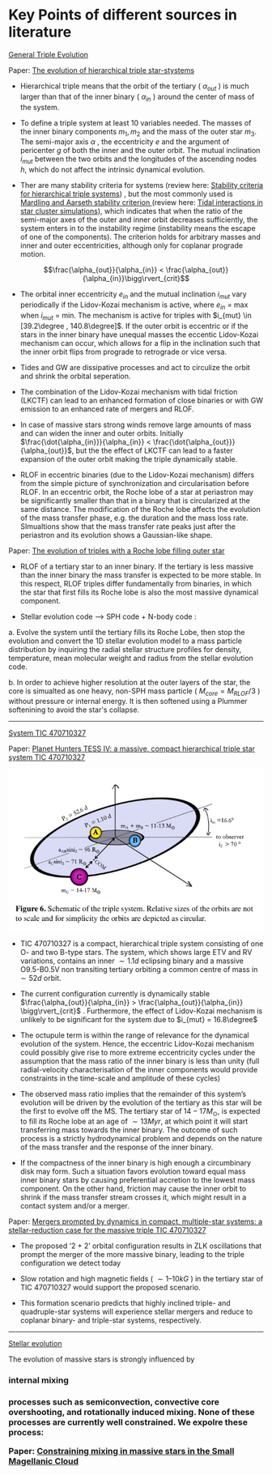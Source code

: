 # Key Points of different sources in literature

<ins> General Triple Evolution </ins> 

Paper: [The evolution of hierarchical triple star-stystems](https://link.springer.com/article/10.1186/s40668-016-0019-0)

* Hierarchical triple means that the orbit of the tertiary ( $\alpha_{out}$ ) is much larger than that of the inner binary ( $\alpha_{in}$ ) around the center of mass of the system.

* To define a triple system at least 10 variables needed. The masses of the inner binary components $m_1, m_2$ and the mass of the outer star $m_3$. The semi-major axis $\alpha$ , the eccentricity $e$ and the argument of pericenter $g$ of both the inner and the outer orbit. The mutual inclination $i_{mut}$ between the two orbits and the longitudes of the ascending nodes $h$, which do not affect the intrinsic dynamical evolution.

* Ther are many stability criteria for systems (review here: [Stability criteria for hierarchical triple systems](https://link.springer.com/content/pdf/10.1007/s10569-007-9109-2.pdf)) , but the most commonly used is <ins> Mardling and Aarseth stability criterion </ins> (review here: [Tidal interactions in star cluster simulations](https://academic.oup.com/mnras/article/321/3/398/1096775)), which indicates that when the ratio of the semi-major axes of the outer and inner orbit decreases sufficiently, the system enters in to the instability regime (instability means the escape of one of the components). The criterion holds for arbitrary masses and inner and outer eccentricities, although only for coplanar prograde motion.

$$\frac{\alpha_{out}}{\alpha_{in}} < \frac{\alpha_{out}}{\alpha_{in}}\bigg\rvert_{crit}$$
 

* The orbital inner eccentricity $e_{in}$ and the mutual inclination $i_{mut}$ vary periodically if the Lidov-Kozai mechanism is active, where $e_{in}$ = max when $i_{mut}$ = min. The mechanism is active for triples with $i_{mut} \in [39.2\degree , 140.8\degree]$. If the outer orbit is eccentric or if the stars in the inner binary have unequal masses the eccentic Lidov-Kozai mechanism can occur, which allows for a flip in the inclination such that the inner orbit flips from prograde to retrograde or vice versa.

* Tides and GW are dissipative processes and act to circulize the orbit and shrink the orbital seperation.

* The combination of the Lidov-Kozai mechanism with tidal friction (LKCTF) can lead to an enhanced formation of close binaries or with GW emission to an enhanced rate of mergers and RLOF.

* In case of massive stars strong winds remove large amounts of mass and can widen the inner and outer orbits. Initially $\frac{\dot{\alpha_{in}}}{\alpha_{in}} < \frac{\dot{\alpha_{out}}}{\alpha_{out}}$, but the the effect of LKCTF can lead to a faster expansion of the outer orbit making the triple dynamically stable.

* RLOF in eccentric binaries (due to the Lidov-Kozai mechanism) differs from the simple picture of synchronization and circularisation before RLOF. In an eccentric orbit, the Roche lobe of a star at periastron may be significantly smaller than that in a binary that is circularized at the same distance. The modification of the Roche lobe affects the evolution of the mass transfer phase, e.g. the duration and the mass loss rate. SImualtions show that the mass transfer rate peaks just after the periastron and its evolution shows a Gaussian-like shape.

Paper: [The evolution of triples with a Roche lobe filling outer star](https://academic.oup.com/mnras/article/438/3/1909/966818)

* RLOF of a tertiary star to an inner binary. If the tertiary is less massive than the inner binary the mass transfer is expected to be more stable.  In this respect, RLOF triples differ fundamentally from binaries, in which the star that first fills its Roche lobe is also the most massive dynamical component.

* Stellar evolution code --> SPH code + N-body code : 

a. Evolve the system until the tertiary fills its Roche Lobe, then stop the evolution and convert the 1D stellar evolution model to a mass particle distribution by inquiring the radial stellar structure profiles for density, temperature, mean molecular weight and radius from the stellar evolution code.

b. In order to achieve higher resolution at the outer layers of the star, the core is simualted as one heavy, non-SPH mass particle ( $M_{core} = M_{RLOF}/3$ ) without pressure or internal energy. It is then softened using a Plummer softenining to avoid the star's collapse.


---------------------------------------------------------------------------------------------------------------------------------------------------------------------------------


<ins> System TIC 470710327 </ins> 

Paper: [Planet Hunters TESS IV: a massive, compact hierarchical triple star system TIC 470710327](https://academic.oup.com/mnras/article/511/4/4710/6540660?casa_token=YZNsKHONsZYAAAAA:67B9NEgTOIKOuIS7ILsO_6f2A0JULw7ZJ0xorQYhYujmC76c4u8F_Dq-_U6r-DFx5--0mJp66iYRZw)

![TIC 470710327 representation](images/TIC_470710327_representation.png)

* TIC 470710327 is a compact, hierarchical triple system consisting of one O- and two B-type stars. The system, which shows large ETV and RV variations, contains an inner $\sim 1.1 d$ eclipsing binary and a massive O9.5-B0.5V  non transiting tertiary orbiting a common centre of mass in $\sim 52 d$ orbit.

* The current configuration currently is dynamically stable $\frac{\alpha_{out}}{\alpha_{in}} > \frac{\alpha_{out}}{\alpha_{in}} \bigg\rvert_{crit}$  . Furthermore, the effect of Lidov-Kozai mechanism is unlikely to be significant for the system due to $i_{mut} = 16.8\degree$

* The octupule term is within the range of relevance for the dynamical evolution of the system. Hence, the eccentric Lidov-Kozai mechanism could possibly give rise to more extreme eccentricity cycles under the assumption that the mass ratio of the inner binary is less than unity (full radial-velocity characterisation of the inner components  would provide constraints in the time-scale and amplitude of these cycles)

* The observed mass ratio implies that the remainder of this system’s evolution will be driven by the evolution of the tertiary as this star will be the first to evolve off the MS. The tertiary star of $14-17 M_{\odot}$, is expected to fill its Roche lobe at an age of $\sim 13 Myr$, at which point it will start transferring mass towards the inner binary. The outcome of such process is a strictly hydrodynamical problem and depends on the nature of the mass transfer and the response of the inner binary.

* If the compactness of the inner binary is high enough a circumbinary disk may form. Such a situation favors evolution toward equal mass inner binary stars by causing preferential accretion to the lowest mass component. On the other hand, friction may cause the inner orbit to shrink if the mass transfer stream crosses it, which might result in a contact system and/or a merger.


Paper: [Mergers prompted by dynamics in compact, multiple-star systems: a stellar-reduction case for the massive triple TIC 470710327](https://academic.oup.com/mnrasl/article-abstract/515/1/L50/6620840)

* The proposed ‘2 + 2’ orbital configuration results in ZLK oscillations that prompt the merger of the more massive binary, leading to the triple configuration we detect today

* Slow rotation and high magnetic fields ( $\sim 1–10 kG$ ) in the tertiary star of TIC 470710327 would support the proposed scenario.

* This formation scenario predicts that highly inclined triple- and quadruple-star systems will experience stellar mergers and reduce to coplanar binary- and triple-star systems, respectively.



[def]: background_notes/images/TIC_470710327_representation.png



---------------------------------------------------------------------------------------------------------------------------------------------------------------------------------

<ins> Stellar evolution </ins> 


The evolution of massive stars is strongly influenced by <h3>internal mixing<h3> processes such as semiconvection, convective core overshooting, and rotationally induced mixing. None of these processes are currently well constrained. We expolre these process:

Paper: [Constraining mixing in massive stars in the Small Magellanic Cloud](https://ui.adsabs.harvard.edu/abs/2019A%26A...625A.132S/abstract)